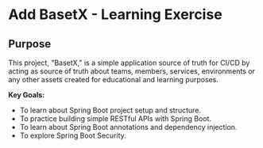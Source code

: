 # Add BasetX - Learning Exercise

## Purpose

This project, "BasetX," is a simple application source of truth for CI/CD by acting as source of truth about teams, members, services, environments or any other assets created for educational and learning purposes.

**Key Goals:**

* To learn about Spring Boot project setup and structure.
* To practice building simple RESTful APIs with Spring Boot.
* To learn about Spring Boot annotations and dependency injection.
* To explore Spring Boot Security.
